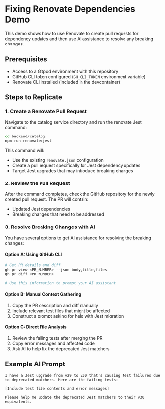 # Fixing Renovate Dependencies Demo

This demo shows how to use Renovate to create pull requests for dependency updates and then use AI assistance to resolve any breaking changes.

## Prerequisites

- Access to a Gitpod environment with this repository
- GitHub CLI token configured (`GH_CLI_TOKEN` environment variable)
- Renovate CLI installed (included in the devcontainer)

## Steps to Replicate

### 1. Create a Renovate Pull Request

Navigate to the catalog service directory and run the renovate Jest command:

```bash
cd backend/catalog
npm run renovate:jest
```

This command will:

- Use the existing `renovate.json` configuration
- Create a pull request specifically for Jest dependency updates
- Target Jest upgrades that may introduce breaking changes

### 2. Review the Pull Request

After the command completes, check the GitHub repository for the newly created pull request. The PR will contain:

- Updated Jest dependencies
- Breaking changes that need to be addressed

### 3. Resolve Breaking Changes with AI

You have several options to get AI assistance for resolving the breaking changes:

#### Option A: Using GitHub CLI

```bash
# Get PR details and diff
gh pr view <PR_NUMBER> --json body,title,files
gh pr diff <PR_NUMBER>

# Use this information to prompt your AI assistant
```

#### Option B: Manual Context Gathering

1. Copy the PR description and diff manually
2. Include relevant test files that might be affected
3. Construct a prompt asking for help with Jest migration

#### Option C: Direct File Analysis

1. Review the failing tests after merging the PR
2. Copy error messages and affected code
3. Ask AI to help fix the deprecated Jest matchers

## Example AI Prompt

```
I have a Jest upgrade from v29 to v30 that's causing test failures due to deprecated matchers. Here are the failing tests:

[Include test file contents and error messages]

Please help me update the deprecated Jest matchers to their v30 equivalents.
```
